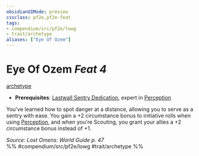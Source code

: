 ```yaml
---
obsidianUIMode: preview
cssclass: pf2e,pf2e-feat
tags:
- compendium/src/pf2e/lowg
- trait/archetype
aliases: ["Eye Of Ozem"]
---
```

# Eye Of Ozem  *Feat 4*  
[archetype](../../Rules/traits/archetype.md)  

- **Prerequisites**: [Lastwall Sentry Dedication](lastwall-sentry-dedication-lowg.md), expert in [Perception](../skills.md#Perception)

You've learned how to spot danger at a distance, allowing you to serve as a sentry with ease. You gain a +2 circumstance bonus to initiative rolls when using [Perception](../skills.md#Perception), and when you're Scouting, you grant your allies a +2 circumstance bonus instead of +1.

*Source: Lost Omens: World Guide p. 47*  
%% #compendium/src/pf2e/lowg #trait/archetype %%